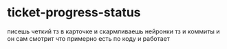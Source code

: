 # ticket-progress-status
писешь четкий тз в карточке и скармливаешь нейронки тз и коммиты и он сам смотрит что примерно есть по коду и работает
